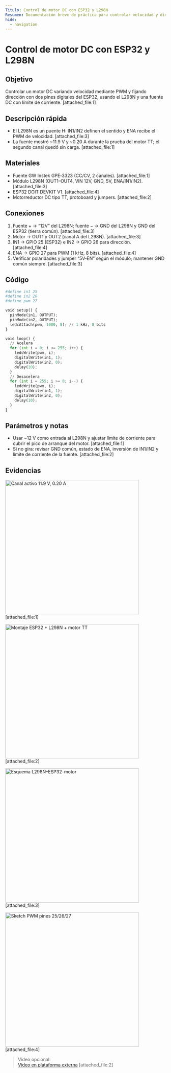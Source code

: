 ```yaml
---
Titulo: Control de motor DC con ESP32 y L298N
Resumen: Documentación breve de práctica para controlar velocidad y dirección de un motor DC con ESP32, L298N y fuente DC de laboratorio.
hide:
  - navigation
---
```


# Control de motor DC con ESP32 y L298N

## Objetivo
Controlar un motor DC variando velocidad mediante PWM y fijando dirección con dos pines digitales del ESP32, usando el L298N y una fuente DC con límite de corriente. [attached_file:1]

## Descripción rápida
- El L298N es un puente H: IN1/IN2 definen el sentido y ENA recibe el PWM de velocidad. [attached_file:3]  
- La fuente mostró ~11.9 V y ~0.20 A durante la prueba del motor TT; el segundo canal quedó sin carga. [attached_file:1]

## Materiales
- Fuente GW Instek GPE‑3323 (CC/CV, 2 canales). [attached_file:1]  
- Módulo L298N (OUT1–OUT4, VIN 12V, GND, 5V, ENA/IN1/IN2). [attached_file:3]  
- ESP32 DOIT DEVKIT V1. [attached_file:4]  
- Motorreductor DC tipo TT, protoboard y jumpers. [attached_file:2]

## Conexiones
1. Fuente + → “12V” del L298N; fuente − → GND del L298N y GND del ESP32 (tierra común). [attached_file:3]  
2. Motor → OUT1 y OUT2 (canal A del L298N). [attached_file:3]  
3. IN1 → GPIO 25 (ESP32) e IN2 → GPIO 26 para dirección. [attached_file:4]  
4. ENA → GPIO 27 para PWM (1 kHz, 8 bits). [attached_file:4]  
5. Verificar polaridades y jumper “5V‑EN” según el módulo; mantener GND común siempre. [attached_file:3]

## Código 

```python
#define in1 25
#define in2 26
#define pwm 27

void setup() {
  pinMode(in1, OUTPUT);
  pinMode(in2, OUTPUT);
  ledcAttach(pwm, 1000, 8); // 1 kHz, 8 bits
}

void loop() {
  // Acelera
  for (int i = 0; i <= 255; i++) {
    ledcWrite(pwm, i);
    digitalWrite(in1, 1);
    digitalWrite(in2, 0);
    delay(10);
  }
  // Desacelera
  for (int i = 255; i >= 0; i--) {
    ledcWrite(pwm, i);
    digitalWrite(in1, 1);
    digitalWrite(in2, 0);
    delay(10);
  }
}
```

## Parámetros y notas
- Usar ~12 V como entrada al L298N y ajustar límite de corriente para cubrir el pico de arranque del motor. [attached_file:1]  
- Si no gira: revisar GND común, estado de ENA, inversión de IN1/IN2 y límite de corriente de la fuente. [attached_file:2]

## Evidencias
<img src="../recursos/imgs/fuente_gwinstek.jpg" alt="Canal activo 11.9 V, 0.20 A" width="420"> [attached_file:1]

<img src="../recursos/imgs/montaje_breadboard.jpg" alt="Montaje ESP32 + L298N + motor TT" width="420"> [attached_file:2]

<img src="../recursos/imgs/diagrama_l298n.png" alt="Esquema L298N–ESP32–motor" width="420"> [attached_file:3]

<img src="../recursos/imgs/sketch_esp32_pwm.jpg" alt="Sketch PWM pines 25/26/27" width="420"> [attached_file:4]

> Video opcional:  
> [Video en plataforma externa](https://tu-enlace-de-video.com) [attached_file:2]
